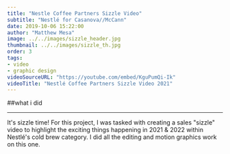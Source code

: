 ```yaml
---
title: "Nestle Coffee Partners Sizzle Video"
subtitle: "Nestlé for Casanova//McCann"
date: 2019-10-06 15:22:00
author: "Matthew Mesa"
image: ../../images/sizzle_header.jpg
thumbnail: ../../images/sizzle_th.jpg
order: 3
tags:
- video
- graphic design
videoSourceURL: "https://youtube.com/embed/KguPumQi-Ik"
videoTitle: "Nestlé Coffee Partners Sizzle Video 2021"
---
```


##what i did

***

It's sizzle time! For this project, I was tasked with creating a sales "sizzle" video to highlight the exciting things happening in 2021 & 2022 within Nestlé's cold brew category. I did all the editing and motion graphics work on this one.


